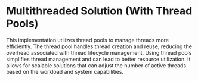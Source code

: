 # Multithreaded Solution (With Thread Pools)

This implementation utilizes thread pools to manage threads more efficiently. The thread
pool handles thread creation and reuse, reducing the overhead associated with thread
lifecycle management.
Using thread pools simplifies thread management and can lead to better resource
utilization. It allows for scalable solutions that can adjust the number of active threads
based on the workload and system capabilities.